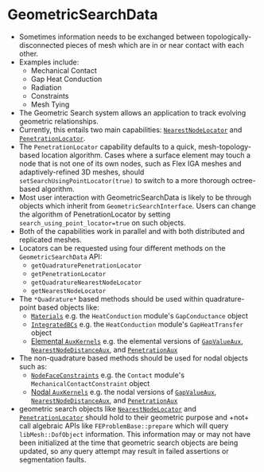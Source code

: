 # GeometricSearchData

- Sometimes information needs to be exchanged between topologically-disconnected pieces of mesh which are in or near contact with each other.
- Examples include:
    - Mechanical Contact
    - Gap Heat Conduction
    - Radiation
    - Constraints
    - Mesh Tying
- The Geometric Search system allows an application to track evolving geometric relationships.
- Currently, this entails two main capabilities: [`NearestNodeLocator`](/NearestNodeLocator.md) and [`PenetrationLocator`](/PenetrationLocator.md).
- The `PenetrationLocator` capability defaults to a quick, mesh-topology-based location algorithm.  Cases where a surface element may touch a node that is not one of its own nodes, such as Flex IGA meshes and adaptively-refined 3D meshes, should `setSearchUsingPointLocator(true)` to switch to a more thorough octree-based algorithm.
- Most user interaction with GeometricSearchData is likely to be through objects which inherit from `GeometricSearchInterface`.  Users can change the algorithm of PenetrationLocator by setting `search_using_point_locator=true` on such objects.
- Both of the capabilities work in parallel and with both distributed and replicated meshes.
- Locators can be requested using four different methods on the `GeometricSearchData` API:
    - `getQuadraturePenetrationLocator`
    - `getPenetrationLocator`
    - `getQuadratureNearestNodeLocator`
    - `getNearestNodeLocator`
- The `*Quadrature*` based methods should be used within quadrature-point based objects like:
    - [`Materials`](Materials/index.md) e.g. the `HeatConduction` module's `GapConductance` object
    - [`IntegratedBCs`](syntax/BCs/index.md) e.g. the `HeatConduction` module's `GapHeatTransfer` object
    - [Elemental `AuxKernels`](AuxKernels/index.md) e.g. the elemental versions of [`GapValueAux`](/GapValueAux.md), [`NearestNodeDistanceAux`](/NearestNodeDistanceAux.md), and [`PenetrationAux`](/PenetrationAux.md)
- The non-quadrature based methods should be used for nodal objects such as:
    - [`NodeFaceConstraints`](Constraints/index.md) e.g. the `Contact` module's `MechanicalContactConstraint` object
    - [Nodal `AuxKernels`](AuxKernels/index.md) e.g. the nodal versions of [`GapValueAux`](/GapValueAux.md), [`NearestNodeDistanceAux`](/NearestNodeDistanceAux.md), and [`PenetrationAux`](/PenetrationAux.md)
- geometric search objects like [`NearestNodeLocator`](/NearestNodeLocator.md) and [`PenetrationLocator`](/PenetrationLocator.md) should hold to their geometric purpose and +not+ call algebraic APIs like `FEProblemBase::prepare` which will query `libMesh::DofObject` information. This information may or may not have been initialized at the time that geometric search objects are being updated, so any query attempt may result in failed assertions or segmentation faults.
